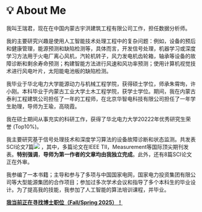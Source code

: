 # 💡 About Me

我叫王瑞君，现在在中国内蒙古宇洪建筑工程有限公司工作，担任数据分析师。

我的主要研究兴趣是使用人工智能技术处理工程中的复杂问题：例如，设备的预后和健康管理，能源预测和缺陷检测等，具体而言，开发信号处理，机器学习或深度学习方法用于火电厂离心风机，汽轮机转子，风力发电机齿轮箱，轴承等设备的故障诊断和剩余寿命预测；构建智能方法进行风速和风功率预测；使用计算机视觉技术进行风电叶片，太阳能电池板的缺陷检测。

我毕业于华北电力大学能源动力与机械工程学院，获得硕士学位，师承朱霄珣，许小刚。本科毕业于内蒙古工业大学土木工程学院，获学士学位。期间，我在内蒙古泰利工程建筑公司担任了一年的工程师，在北京华智电科技有限公司担任了一年学生助理，导师为王瑜，高晓霞。

我在硕士期间从事充实的科研工作，获得了华北电力大学20222年优秀研究生荣誉 (Top10%)。

我主要研究基于信号处理技术和深度学习算法的设备故障诊断和状态监测。共发表SCI论文7篇<a href='https://scholar.google.com/citations?user=goCftmoAAAAJ'><img src="https://img.shields.io/endpoint?logo=Google%20Scholar&url=https%3A%2F%2Fcdn.jsdelivr.net%2Fgh%2FRuijun19%2FRuijun19.github.io@google-scholar-stats%2Fgs_data_shieldsio.json&labelColor=f6f6f6&color=9cf&style=flat&label=citations"></a> ，其中，多篇论文在IEEE TII，Measurement等国际顶尖期刊发表。**特别强调**，**导师为第一作者的文章均由我独立完成**。此外，还有8篇SCI论文正在外审。

我参编了一本书籍；主导和参与了多项与中国国家电网，国家电力投资集团有限公司等大型能源集团的合作项目；参加过多次学术会议和指导了多个本科生的毕业设计。为了提高我的技能，我参加了人工智能的算法培训课程，并毕业。

<u>**我当前正在寻找博士职位（Fall/Spring 2025）！**</u> 